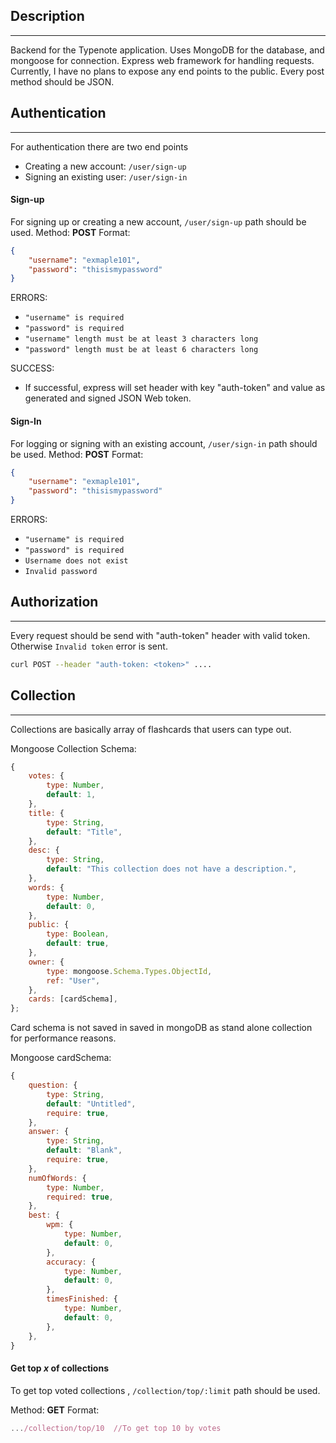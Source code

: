## Description

---

Backend for the Typenote application. Uses MongoDB for the database, and mongoose for connection. Express web framework for handling requests. Currently, I have no plans to expose any end points to the public. Every post method should be JSON.

## Authentication

---

For authentication there are two end points

-   Creating a new account: `/user/sign-up`
-   Signing an existing user: `/user/sign-in`

#### Sign-up

For signing up or creating a new account, `/user/sign-up` path should be used.
Method: **POST**
Format:

```JSON
{
	"username": "exmaple101",
	"password": "thisismypassword"
}
```

ERRORS:

-   `"username" is required`
-   `"password" is required`
-   `"username" length must be at least 3 characters long`
-   `"password" length must be at least 6 characters long`

SUCCESS:

-   If successful, express will set header with key "auth-token" and value as generated and signed JSON Web token.

#### Sign-In

For logging or signing with an existing account, `/user/sign-in` path should be used.
Method: **POST**
Format:

```JSON
{
	"username": "exmaple101",
	"password": "thisismypassword"
}
```

ERRORS:

-   `"username" is required`
-   `"password" is required`
-   `Username does not exist`
-   `Invalid password`

## Authorization

---

Every request should be send with "auth-token" header with valid token. Otherwise `Invalid token` error is sent.

```bash
curl POST --header "auth-token: <token>" ....
```

## Collection

---

Collections are basically array of flashcards that users can type out.

Mongoose Collection Schema:

```js
{
	votes: {
		type: Number,
		default: 1,
	},
	title: {
		type: String,
		default: "Title",
	},
	desc: {
		type: String,
		default: "This collection does not have a description.",
	},
	words: {
		type: Number,
		default: 0,
	},
	public: {
		type: Boolean,
		default: true,
	},
	owner: {
		type: mongoose.Schema.Types.ObjectId,
		ref: "User",
	},
	cards: [cardSchema],
};
```

Card schema is not saved in saved in mongoDB as stand alone collection for performance reasons.

Mongoose cardSchema:

```js
{
	question: {
		type: String,
		default: "Untitled",
		require: true,
	},
	answer: {
		type: String,
		default: "Blank",
		require: true,
	},
	numOfWords: {
		type: Number,
		required: true,
	},
	best: {
		wpm: {
			type: Number,
			default: 0,
		},
		accuracy: {
			type: Number,
			default: 0,
		},
		timesFinished: {
			type: Number,
			default: 0,
		},
	},
}
```

#### Get top _x_ of collections

To get top voted collections , 
`/collection/top/:limit` path should be used.

Method: **GET**
Format:

```js
.../collection/top/10  //To get top 10 by votes
```
